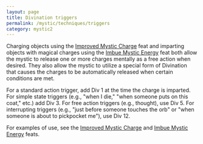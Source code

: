 ```yaml
---
layout: page
title: Divination triggers
permalink: /mystic/techniques/triggers
category: mystic2
---
```

Charging objects using the [Improved Mystic
Charge](/mystic/feats/improved-mystic-charge) feat and imparting objects
with magical charges using the [Imbue Mystic
Energy](/mystic/feats/imbue-mystic-energy) feat both allow the mystic to
release one or more charges mentally as a free action when desired. They
also allow the mystic to utilize a special form of Divination that
causes the charges to be automatically released when certain conditions
are met.

For a standard action trigger, add Div 1 at the time the charge is
imparted. For simple state triggers (e.g., "when I die," "when someone
puts on this coat," etc.) add Div 3. For free action triggers (e.g.,
thought), use Div 5. For interrupting triggers (e.g., "just before
someone touches the orb" or "when someone is about to pickpocket me"),
use Div 12.

For examples of use, see the [Improved Mystic
Charge](/mystic/feats/improved-mystic-charge) and [Imbue Mystic
Energy](/mystic/feats/imbue-mystic-energy) feats.

